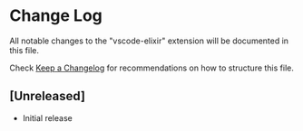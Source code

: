 # Change Log
All notable changes to the "vscode-elixir" extension will be documented in this file.

Check [Keep a Changelog](http://keepachangelog.com/) for recommendations on how to structure this file.

## [Unreleased]
- Initial release